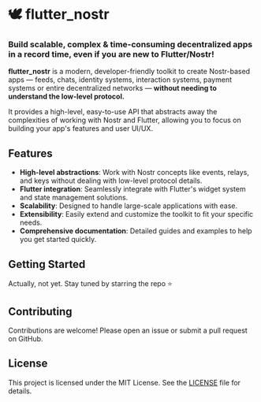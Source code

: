# 🕊️ flutter_nostr  
### Build scalable, complex & time-consuming decentralized apps in a record time, even if you are new to Flutter/Nostr!


**flutter_nostr** is a modern, developer-friendly toolkit to create Nostr-based apps — feeds, chats, identity systems, interaction systems, payment systems or entire decentralized networks — **without needing to understand the low-level protocol.**

It provides a high-level, easy-to-use API that abstracts away the complexities of working with Nostr and Flutter, allowing you to focus on building your app's features and user UI/UX.



## Features
- **High-level abstractions**: Work with Nostr concepts like events, relays, and keys without dealing with low-level protocol details.
- **Flutter integration**: Seamlessly integrate with Flutter's widget system and state management solutions.
- **Scalability**: Designed to handle large-scale applications with ease.
- **Extensibility**: Easily extend and customize the toolkit to fit your specific needs.
- **Comprehensive documentation**: Detailed guides and examples to help you get started quickly.


## Getting Started

Actually, not yet. Stay tuned by starring the repo ⭐


## Contributing
Contributions are welcome! Please open an issue or submit a pull request on GitHub.

## License
This project is licensed under the MIT License. See the [LICENSE](LICENSE) file for details.
